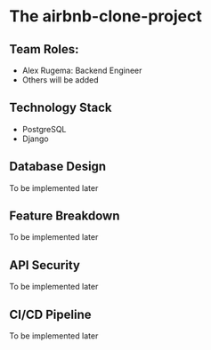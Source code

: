 <h1>The airbnb-clone-project</h1>

<h2>Team Roles: </h2>
<ul>
<li>Alex Rugema: Backend Engineer</li>
<li>Others will be added</li>
</ul>

<h2>Technology Stack</h2>
<ul>
<li>PostgreSQL</li>
<li>Django</li>
</ul>

<h2>Database Design</h2>
<p>To be implemented later</p>

<h2>Feature Breakdown</h2>
<p>To be implemented later</p>

<h2>API Security</h2>
<p>To be implemented later</p>

<h2>CI/CD Pipeline</h2>
<p>To be implemented later</p>